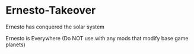 # Ernesto-Takeover

Ernesto has conquered the solar system

Ernesto is Everywhere (Do NOT use with any mods that modify base game planets)
